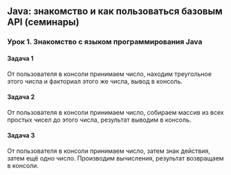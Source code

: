 ## Java: знакомство и как пользоваться базовым API (семинары)
### Урок 1. Знакомство с языком программирования Java
#### Задача 1
От пользователя в консоли принимаем число, находим треугольное этого числа и факториал этого же числа, вывод в консоль.
#### Задача 2 
От пользователя в консоли принимаем число, собираем массив из всех простых чисел до этого числа, результат выводим в консоль.
#### Задача 3
От пользователя в консоли принимаем число, затем знак действия, затем ещё одно число. Производим вычисления, результат возвращаем в консоли.
